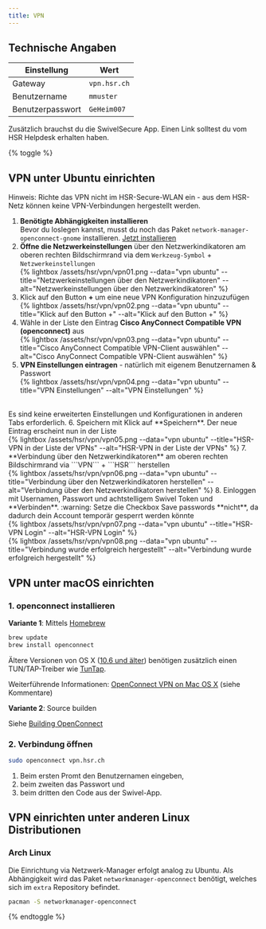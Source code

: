 ```yaml
---
title: VPN
---
```

## Technische Angaben

Einstellung | Wert
----------- | ----
Gateway | ```vpn.hsr.ch```
Benutzername | ```mmuster```
Benutzerpasswort | ```GeHeim007```

Zusätzlich brauchst du die SwivelSecure App. Einen Link solltest du vom HSR Helpdesk erhalten haben.

{% toggle %}
## VPN unter Ubuntu einrichten

Hinweis: Richte das VPN nicht im HSR-Secure-WLAN ein - aus dem HSR-Netz können keine VPN-Verbindungen hergestellt werden.

1. **Benötigte Abhängigkeiten installieren**<br>
   Bevor du loslegen kannst, musst du noch das Paket ``network-manager-openconnect-gnome`` installieren.
   [Jetzt installieren](http://apt.ubuntu.com/p/network-manager-openconnect-gnome)
2. **Öffne die Netzwerkeinstellungen** über den Netzwerkindikatoren am oberen rechten Bildschirmrand via dem ```Werkzeug-Symbol``` + ```Netzwerkeinstellungen```<br>
   {% lightbox /assets/hsr/vpn/vpn01.png --data="vpn ubuntu" --title="Netzwerkeinstellungen über den Netzwerkindikatoren" --alt="Netzwerkeinstellungen über den Netzwerkindikatoren" %}
3. Klick auf den Button **+** um eine neue VPN Konfiguration hinzuzufügen<br>
  {% lightbox /assets/hsr/vpn/vpn02.png --data="vpn ubuntu" --title="Klick auf den Button +" --alt="Klick auf den Button +" %}
4. Wähle in der Liste den Eintrag **Cisco AnyConnect Compatible VPN (openconnect)** aus<br>
  {% lightbox /assets/hsr/vpn/vpn03.png --data="vpn ubuntu" --title="Cisco AnyConnect Compatible VPN-Client auswählen" --alt="Cisco AnyConnect Compatible VPN-Client auswählen" %}
5. **VPN Einstellungen eintragen** - natürlich mit eigenem Benutzernamen & Passwort<br>
  {% lightbox /assets/hsr/vpn/vpn04.png --data="vpn ubuntu" --title="VPN Einstellungen" --alt="VPN Einstellungen" %}
  <br>
  Es sind keine erweiterten Einstellungen und Konfigurationen in anderen Tabs erforderlich.
6. Speichern mit Klick auf **Speichern**. Der neue Eintrag erscheint nun in der Liste<br>
  {% lightbox /assets/hsr/vpn/vpn05.png --data="vpn ubuntu" --title="HSR-VPN in der Liste der VPNs" --alt="HSR-VPN in der Liste der VPNs" %}
7. **Verbindung über den Netzwerkindikatoren** am oberen rechten Bildschirmrand via ```VPN``` + ```HSR``` herstellen<br>
  {% lightbox /assets/hsr/vpn/vpn06.png --data="vpn ubuntu" --title="Verbindung über den Netzwerkindikatoren herstellen" --alt="Verbindung über den Netzwerkindikatoren herstellen" %}
8. Einloggen mit Usernamen, Passwort und achtstelligem Swivel Token und **Verbinden**. :warning: Setze die Checkbox Save passwords **nicht**, da dadurch dein Account temporär gesperrt werden könnte<br>
  {% lightbox /assets/hsr/vpn/vpn07.png --data="vpn ubuntu" --title="HSR-VPN Login" --alt="HSR-VPN Login" %}
  <br>
  {% lightbox /assets/hsr/vpn/vpn08.png --data="vpn ubuntu" --title="Verbindung wurde erfolgreich hergestellt" --alt="Verbindung wurde erfolgreich hergestellt" %}

## VPN unter macOS einrichten

### 1. openconnect installieren

**Variante 1**: Mittels [Homebrew](https://brew.sh)

```bash
brew update
brew install openconnect
```

Ältere Versionen von OS X ([10.6 und älter](http://www.infradead.org/openconnect/building.html)) benötigen zusätzlich einen TUN/TAP-Treiber wie [TunTap](http://tuntaposx.sourceforge.net).

Weiterführende Informationen: [OpenConnect VPN on Mac OS X](https://gist.github.com/moklett/3170636) (siehe Kommentare)

**Variante 2**: Source builden

Siehe [Building OpenConnect](http://www.infradead.org/openconnect/building.html)

### 2. Verbindung öffnen

```bash
sudo openconnect vpn.hsr.ch
```

1. Beim ersten Promt den Benutzernamen eingeben,
2. beim zweiten das Passwort und
3. beim dritten den Code aus der Swivel-App.

## VPN einrichten unter anderen Linux Distributionen

### Arch Linux

Die Einrichtung via Netzwerk-Manager erfolgt analog zu Ubuntu. Als Abhängigkeit wird das Paket `networkmanager-openconnect` benötigt, welches sich im `extra` Repository befindet.

```bash
pacman -S networkmanager-openconnect
```

{% endtoggle %}
